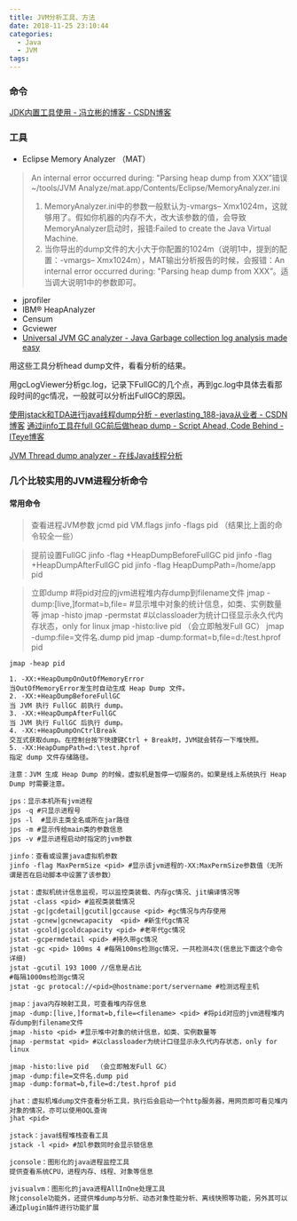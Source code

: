 ```yaml
---
title: JVM分析工具、方法
date: 2018-11-25 23:10:44
categories:
  - Java
  - JVM
tags:
---
```


### 命令
[JDK内置工具使用 \- 冯立彬的博客 \- CSDN博客](https://blog.csdn.net/fenglibing/article/details/6411999)

### 工具
- Eclipse Memory Analyzer （MAT）
> An internal error occurred during: "Parsing heap dump from XXX”错误
~/tools/JVM Analyze/mat.app/Contents/Eclipse/MemoryAnalyzer.ini
> 1. MemoryAnalyzer.ini中的参数一般默认为-vmargs– Xmx1024m，这就够用了。假如你机器的内存不大，改大该参数的值，会导致MemoryAnalyzer启动时，报错:Failed to create the Java Virtual Machine.
> 2. 当你导出的dump文件的大小大于你配置的1024m（说明1中，提到的配置：-vmargs– Xmx1024m），MAT输出分析报告的时候，会报错：An internal error occurred during: "Parsing heap dump from XXX”。适当调大说明1中的参数即可。

- jprofiler
- IBM® HeapAnalyzer
- Censum
- Gcviewer
- [Universal JVM GC analyzer \- Java Garbage collection log analysis made easy](https://gceasy.io/index.jsp)

用这些工具分析head dump文件，看看分析的结果。

用gcLogViewer分析gc.log，记录下FullGC的几个点，再到gc.log中具体去看那段时间的gc情况，一般就可以分析出FullGC的原因。

[使用jstack和TDA进行java线程dump分析 \- everlasting\_188\-java从业者 \- CSDN博客](https://blog.csdn.net/everlasting_188/article/details/51943095)
[通过jinfo工具在full GC前后做heap dump \- Script Ahead, Code Behind \- ITeye博客](https://rednaxelafx.iteye.com/blog/1049240)

[JVM Thread dump analyzer \- 在线Java线程分析](https://fastthread.io/)

### 几个比较实用的JVM进程分析命令

#### 常用命令
> 查看进程JVM参数
jcmd pid VM.flags
jinfo -flags pid  （结果比上面的命令较全一些）


> 提前设置FullGC
jinfo -flag +HeapDumpBeforeFullGC pid
jinfo -flag +HeapDumpAfterFullGC pid
jinfo -flag HeapDumpPath=/home/app pid


> 立即dump
#将pid对应的jvm进程堆内存dump到filename文件
jmap -dump:[live,]format=b,file=<filename> <pid>
#显示堆中对象的统计信息，如类、实例数量等
jmap -histo <pid>
jmap -permstat <pid> #以classloader为统计口径显示永久代内存状态，only for linux
jmap -histo:live pid  （会立即触发Full GC）
jmap -dump:file=文件名.dump pid
jmap -dump:format=b,file=d:/test.hprof pid


```
jmap -heap pid

1. -XX:+HeapDumpOnOutOfMemoryError
当OutOfMemoryError发生时自动生成 Heap Dump 文件。
2. -XX:+HeapDumpBeforeFullGC
当 JVM 执行 FullGC 前执行 dump。
3. -XX:+HeapDumpAfterFullGC
当 JVM 执行 FullGC 后执行 dump。
4. -XX:+HeapDumpOnCtrlBreak
交互式获取dump。在控制台按下快捷键Ctrl + Break时，JVM就会转存一下堆快照。
5. -XX:HeapDumpPath=d:\test.hprof
指定 dump 文件存储路径。

注意：JVM 生成 Heap Dump 的时候，虚拟机是暂停一切服务的。如果是线上系统执行 Heap Dump 时需要注意。

jps：显示本机所有jvm进程
jps -q #只显示进程号
jps -l  #显示主类全名或所在jar路径
jps -m #显示传给main类的参数信息
jps -v #显示进程启动时指定的jvm参数

jinfo：查看或设置java虚拟机参数
jinfo -flag MaxPermSize <pid> #显示该jvm进程的-XX:MaxPermSize参数值（无所谓是否在启动脚本中设置了该参数）

jstat：虚拟机统计信息监视，可以监控类装载、内存gc情况、jit编译情况等
jstat -class <pid> #监视类装载情况
jstat -gc|gcdetail|gcutil|gccause <pid> #gc情况与内存使用
jstat -gcnew|gcnewcapacity  <pid> #新生代gc情况
jstat -gcold|gcoldcapacity <pid> #老年代gc情况
jstat -gcpermdetail <pid> #持久带gc情况
jstat -gc <pid> 100ms 4 #每隔100ms检测gc情况，一共检测4次(信息比下面这个命令详细)
jstat -gcutil 193 1000 //信息是占比
#每隔1000ms检测gc情况
jstat -gc protocal://<pid>@hostname:port/servername #检测远程主机

jmap：java内存映射工具，可查看堆内存信息
jmap -dump:[live,]format=b,file=<filename> <pid> #将pid对应的jvm进程堆内存dump到filename文件
jmap -histo <pid> #显示堆中对象的统计信息，如类、实例数量等
jmap -permstat <pid> #以classloader为统计口径显示永久代内存状态，only for linux

jmap -histo:live pid  （会立即触发Full GC）
jmap -dump:file=文件名.dump pid
jmap -dump:format=b,file=d:/test.hprof pid

jhat：虚拟机堆dump文件查看分析工具，执行后会启动一个http服务器，用网页即可看见堆内对象的情况，亦可以使用OQL查询
jhat <pid>

jstack：java线程堆栈查看工具
jstack -l <pid> #加l参数同时会显示锁信息

jconsole：图形化的java进程监控工具
提供查看系统CPU，进程内存、线程、对象等信息

jvisualvm：图形化的java进程AllInOne处理工具
除jconsole功能外，还提供堆dump与分析、动态对象性能分析、离线快照等功能，另外其可以通过plugin插件进行功能扩展
```

